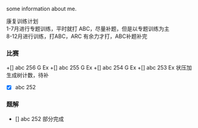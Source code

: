some information about me.

康复训练计划  
1-7月进行专题训练，平时就打 ABC，尽量补题，但是以专题训练为主  
8-12月进行训练，打ABC，ARC 有余力才打，ABC补题补完

### 比赛
+[] abc 256 G Ex
+[] abc 255 G Ex
+[] abc 254 G Ex
+[] abc 253 Ex 状压加生成树计数，待补
+[x] abc 252

### 题解

+ [] abc 252 部分完成
